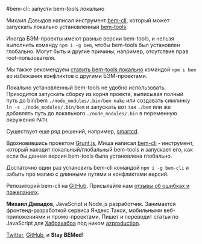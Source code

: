 #bem-cli: запусти bem-tools локально

Михаил Давыдов написал инструмент [bem-cli](https://github.com/bem/bem-cli),
который может запускать локально установленный [bem-tools](https://ru.bem.info/tools/bem/bem-tools/).

Иногда БЭМ-проекты имеют разные версии bem-tools, и нельзя выполнить команду `npm i -g bem`, чтобы bem-tools
был установлен глобально. Могут быть и другие причины, например, отсутствие прав root-пользователя.

Мы также рекомендуем [ставить bem-tools локально](https://ru.bem.info/tools/bem/bem-tools/installation/) командой
`npm i bem` во избежания конфликтов с другими БЭМ-проектами.

Локально установленный bem-tools не удобно использовать. Приходится запускать сборку из корня проекта,
выписывая полный путь до bin/bem `./node_modules/.bin/bem make` или создавать симлинку
`ln -s ./node_modules/.bin/bem` и запускать вот так `./bem` или же добавлять путь до локального
`./node_modules/.bin` в переменную окружения `PATH`.

Существует еще ряд решений, например, [smartcd](https://ru.bem.info/articles/smartcd/).

Вдохновившись проектом [Grunt.js](http://gruntjs.com/), Миша написал [bem-cli](https://github.com/bem/bem-cli/blob/master/bin/bem) -
инструмент, который находит локальный/глобальный bem-tools и запускает его, как если бы данная версия bem-tools была установлена глобально.

Достаточно один раз установить bem-cli командой `npm i -g bem-cli` и забыть про магию с длинными
путями и конфликтами версий.

Репозиторий bem-cli на [GitHub](https://github.com/bem/bem-cli).
Присылайте нам [отзывы об ошибках и пожеланиях](https://github.com/bem/bem-cli/issues).

**Михаил Давыдов**, JavaScript и Node.js разработчик. Занимается фронтенд-разработкой cервиса Яндекс.Такси,
мобильными веб-приложениями и промо-проектами. Пишет и переводит статьи по JavaScript
для [Хабрахабра](http://habrahabr.ru/) под ником [azproduction](http://habrahabr.ru/users/azproduction/).

[Twitter](https://twitter.com/azproduction), [GitHub](https://github.com/azproduction), и **Stay BEMed!**

